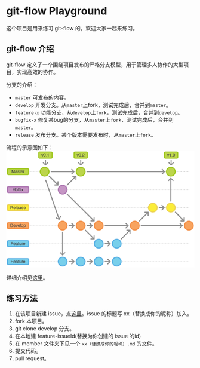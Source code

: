 # git-flow Playground
这个项目是用来练习 git-flow 的。欢迎大家一起来练习。

## git-flow 介绍
git-flow 定义了一个围绕项目发布的严格分支模型，用于管理多人协作的大型项目，实现高效的协作。

分支的介绍：
* `master` 可发布的内容。
* `develop` 开发分支。从`master`上fork，测试完成后，合并到`master`。
* `feature-x` 功能分支，从`develop`上`fork`，测试完成后，合并到`develop`。
* `bugfix-x` 修复某bug的分支，从`master`上`fork`，测试完成后，合并到`master`。
* `release` 发布分支。某个版本需要发布时，从`master`上`fork`。

流程的示意图如下：  
![release-cycle](images/release-cycle.png)

详细介绍见[这里](https://github.com/xirong/my-git/blob/master/git-workflow-tutorial.md#23-gitflow工作流)。

## 练习方法
1. 在该项目新建 issue，点[这里](https://github.com/iamjoel/git-flow-playground/issues/new)。issue 的标题写 xx（替换成你的昵称）加入。
1. fork 本项目。
1. git clone develop 分支。
1. 在本地建 feature-issueId(替换为你创建的 issue 的id)
1. 在 member 文件夹下见一个 `xx（替换成你的昵称）.md` 的文件。
1. 提交代码。
1. pull request。